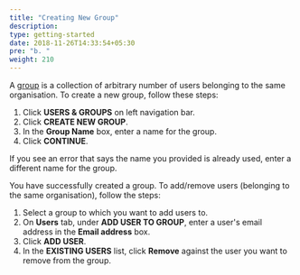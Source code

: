 ```yaml
---
title: "Creating New Group"
description:
type: getting-started
date: 2018-11-26T14:33:54+05:30
pre: "b. "
weight: 210
---
```

A [group](/core-concepts/resource-user-group) is a collection of arbitrary number of users
belonging to the same organisation. To create a new group, follow these steps:

1. Click **USERS & GROUPS** on left navigation bar.
2. Click **CREATE NEW GROUP**.
3. In the **Group Name** box, enter a name for the group.
4. Click **CONTINUE**.

If you see an error that says the name you provided is already used,
enter a different name for the group.

You have successfully created a group. To add/remove users
(belonging to the same organisation), follow the steps:

1. Select a group to which you want to add users to.
2. On **Users** tab, under **ADD USER TO GROUP**, enter a user's email address
   in the **Email address** box.
3. Click **ADD USER**.
4. In the **EXISTING USERS** list, click **Remove** against the user you want
   to remove from the group.
